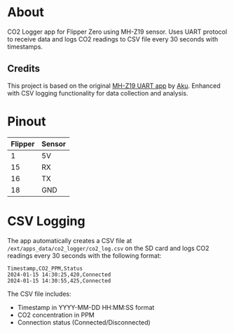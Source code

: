 # About

CO2 Logger app for Flipper Zero using MH-Z19 sensor. Uses UART protocol to receive data and logs CO2 readings to CSV file every 30 seconds with timestamps.

## Credits

This project is based on the original [MH-Z19 UART app](https://github.com/skotopes/flipperzero_mhz19_uart) by [Aku](https://github.com/skotopes). Enhanced with CSV logging functionality for data collection and analysis.

# Pinout

Flipper | Sensor
--------|-------
1       | 5V
15      | RX
16      | TX
18      | GND

# CSV Logging

The app automatically creates a CSV file at `/ext/apps_data/co2_logger/co2_log.csv` on the SD card and logs CO2 readings every 30 seconds with the following format:

```
Timestamp,CO2_PPM,Status
2024-01-15 14:30:25,420,Connected
2024-01-15 14:30:55,425,Connected
```

The CSV file includes:
- Timestamp in YYYY-MM-DD HH:MM:SS format
- CO2 concentration in PPM
- Connection status (Connected/Disconnected)
